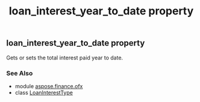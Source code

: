 ﻿---
title: loan_interest_year_to_date property
second_title: Aspose.Finance for Python via .NET API References
description: 
type: docs
weight: 60
url: /python-net/aspose.finance.ofx/loaninteresttype/loan_interest_year_to_date/
is_root: false
---

## loan_interest_year_to_date property


Gets or sets the total interest paid year to date.

### See Also
* module [aspose.finance.ofx](../../)
* class [LoanInterestType](/finance/python-net/aspose.finance.ofx/loaninteresttype)
